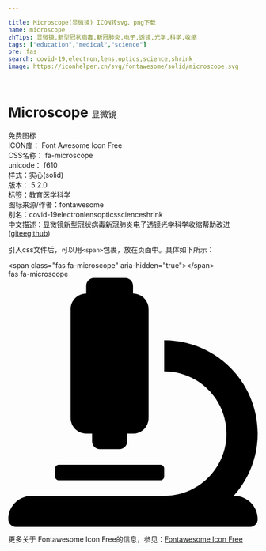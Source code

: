 ```yaml
---

title: Microscope(显微镜) ICON转svg、png下载
name: microscope
zhTips: 显微镜,新型冠状病毒,新冠肺炎,电子,透镜,光学,科学,收缩
tags: ["education","medical","science"]
pre: fas
search: covid-19,electron,lens,optics,science,shrink
image: https://iconhelper.cn/svg/fontawesome/solid/microscope.svg

---
```


# Microscope  <small style="font-size: 60%;font-weight: 100">显微镜</small>


<div class="detail-page">
<p>
<span><span class="badge-success badge">免费图标</span> </span>
<br/>
<span>
ICON库：
<span class="badge-secondary badge">Font Awesome Icon Free</span> 
</span>
<br/>
<span>
CSS名称：
<span class="badge-secondary badge">fa-microscope</span> 
</span>
<br/>
<span>
unicode：
<span class="badge-secondary badge">f610</span> 
<copy-btn content='f610' btn-title=""></copy-btn>
<copy-btn :content='String.fromCodePoint(parseInt("f610", 16))' btn-title="复制U"></copy-btn>
</span><br/><span>样式：<span class="badge-light badge">实心(solid)</span></span>
<br/>
<span>
版本：
<span class="badge-secondary badge">5.2.0</span> 
</span><br/><span>标签：<span class="badge-light badge"><router-link to="/tags/education.html">教育</router-link></span><span class="badge-light badge"><router-link to="/tags/medical.html">医学</router-link></span><span class="badge-light badge"><router-link to="/tags/science.html">科学</router-link></span></span>
<br/>
<span>图标来源/作者：<span class="badge-light badge">fontawesome</span></span> 
<br/>
<span>别名：<span class="badge-light badge">covid-19</span><span class="badge-light badge">electron</span><span class="badge-light badge">lens</span><span class="badge-light badge">optics</span><span class="badge-light badge">science</span><span class="badge-light badge">shrink</span></span><br/><span class="zh-detail">中文描述：<span class="badge-primary badge">显微镜</span><span class="badge-primary badge">新型冠状病毒</span><span class="badge-primary badge">新冠肺炎</span><span class="badge-primary badge">电子</span><span class="badge-primary badge">透镜</span><span class="badge-primary badge">光学</span><span class="badge-primary badge">科学</span><span class="badge-primary badge">收缩</span><span class="help-link"><span>帮助改进</span>(<a href="https://gitee.com/liuwave/icon-helper/edit/master/json/fontawesome/solid/microscope.json" target="_blank" rel="noopener noreferrer">gitee</a><a href="https://github.com/liuwave/icon-helper/edit/master/json/fontawesome/solid/microscope.json" target="_blank" rel="noopener noreferrer">github</a></span>)</span><br/>
</p>
</div>
<div class="alert alert-dark">
  <i class="fas fa-microscope fa-xs"></i>
  <i class="fas fa-microscope fa-sm"></i>
  <i class="fas fa-microscope fa-lg"></i>
  <i class="fas fa-microscope fa-2x"></i>
  <i class="fas fa-microscope fa-3x"></i>
  <i class="fas fa-microscope fa-5x"></i>
  <i class="fas fa-microscope fa-7x"></i>
</div>
<div>
  <p>引入css文件后，可以用<code>&lt;span&gt;</code>包裹，放在页面中。具体如下所示：    
  </p>
  <div class="alert alert-primary" style="font-size: 14px">
    &lt;span class="fas fa-microscope" aria-hidden="true"&gt;&lt;/span&gt;
    <copy-btn content='<span class="fas fa-microscope" aria-hidden="true"></span>'></copy-btn>
  </div>
  <div class="alert alert-secondary">
    <i class="fas fa-microscope"
    style="font-size: 24px"
    aria-hidden="true"></i> fas fa-microscope
    <copy-btn content="fas fa-microscope" btn-title="复制图标名称"></copy-btn>
  </div>
</div>
<div id="svg" class="svg-wrap">
<svg xmlns="http://www.w3.org/2000/svg" viewBox="0 0 512 512"><path d="M160 320h12v16c0 8.84 7.16 16 16 16h40c8.84 0 16-7.16 16-16v-16h12c17.67 0 32-14.33 32-32V64c0-17.67-14.33-32-32-32V16c0-8.84-7.16-16-16-16h-64c-8.84 0-16 7.16-16 16v16c-17.67 0-32 14.33-32 32v224c0 17.67 14.33 32 32 32zm304 128h-1.29C493.24 413.99 512 369.2 512 320c0-105.88-86.12-192-192-192v64c70.58 0 128 57.42 128 128s-57.42 128-128 128H48c-26.51 0-48 21.49-48 48 0 8.84 7.16 16 16 16h480c8.84 0 16-7.16 16-16 0-26.51-21.49-48-48-48zm-360-32h208c4.42 0 8-3.58 8-8v-16c0-4.42-3.58-8-8-8H104c-4.42 0-8 3.58-8 8v16c0 4.42 3.58 8 8 8z"/></svg>
</div>
<detail full-name='fa-microscope'></detail>

<Vssue title="关于“Microscope”的评论" />
    
<div><p>更多关于  Fontawesome Icon Free的信息，参见：<a target="_blank" href="https://iconhelper.cn/fontawesome.html">Fontawesome Icon Free</a>
</p></div>
